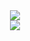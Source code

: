 <div align="center">
  <picture>
    <source media="(prefers-color-scheme: dark)" srcset="https://img.shields.io/endpoint?url=https%3A%2F%2Fwakapi.nfaust.fr%2Fapi%2Fcompat%2Fshields%2Fv1%2Fnfaust%2Finterval%3Atoday&style=for-the-badge&labelColor=151b23&logo=42&logoColor=b887e6&logoSize=auto&label=-%20%20%20%20%20time%20spent%20coding%20today&color=b887e6">
    <img src="https://img.shields.io/endpoint?url=https%3A%2F%2Fwakapi.nfaust.fr%2Fapi%2Fcompat%2Fshields%2Fv1%2Fnfaust%2Finterval%3Atoday&style=for-the-badge&labelColor=f6f8fa&logo=42&logoColor=b887e6&logoSize=auto&label=-%20%20%20%20%20time%20spent%20coding%20today&color=b887e6">
  </picture>
</div>

<div align="center" >
  <picture>
    <source media="(prefers-color-scheme: dark)" srcset="https://github-readme-stats.vercel.app/api/wakatime?username=nfaust&api_domain=wakapi.nfaust.fr&bg_color=151b23&title_color=b887e6&text_color=ffffff&hide_border=true&custom_title=Languages+Stats+%28Since+05/27/25%29&hide=yaml&border_radius=0">
    <img src="https://github-readme-stats.vercel.app/api/wakatime?username=nfaust&api_domain=wakapi.nfaust.fr&bg_color=f6f8fa&title_color=b887e6&hide_border=true&custom_title=Languages+Stats+%28Since+05/27/25%29&hide=yaml&border_radius=0">
  </picture>
</div>
